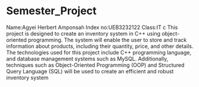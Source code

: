# Semester_Project
Name:Agyei Herbert Amponsah
Index no:UEB3232122
Class:IT c
This project is designed to create an inventory system in C++ using object-
oriented programming. The system will enable the user to store and track
information about products, including their quantity, price, and other details. The
technologies used for this project include C++ programming language, and
database management systems such as MySQL. Additionally, techniques such as
Object-Oriented Programming (OOP) and Structured Query Language (SQL) will
be used to create an efficient and robust inventory system
